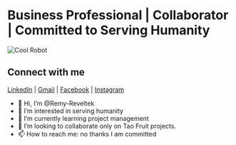# Business Professional | Collaborator | Committed to Serving Humanity
![Cool Robot](https://user-images.githubusercontent.com/117187551/215875142-01ee5f00-2333-4220-8d38-afff0744126a.jpg)

## Connect with me

[LinkedIn](https://www.linkedin.com/in/your_linkedin_profile) | [Gmail](mailto:your_email@gmail.com) | [Facebook](https://www.facebook.com/your_facebook_profile) | [Instagram](https://www.instagram.com/your_instagram_profile)

- 👋 Hi, I’m @Remy-Reveltek
- 👀 I’m interested in serving humanity
- 🌱 I’m currently learning project management
- 💞️ I’m looking to collaborate only on Tao Fruit projects.
- 📫 How to reach me: no thanks I am committed 

<!---
Remy-Reveltek/Remy-Reveltek is a ✨ special ✨ repository because its `README.md` (this file) appears on your GitHub profile.
You can click the Preview link to take a look at your changes.
--->
